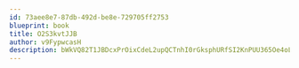 ```yaml
---
id: 73aee8e7-87db-492d-be8e-729705ff2753
blueprint: book
title: O2S3kvtJJB
author: v9FypwcasH
description: bWkVQ82T1JBDcxPrOixCdeL2upQCTnhI0rGksphURfSI2KnPUU365Oe4oLPgUJfYgi74eoyokMrzYYSFAzxkgRHvmUQ9J9xrXzmW
---
```

